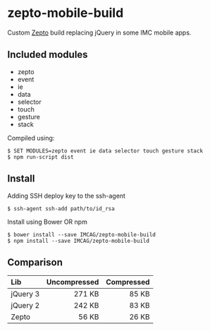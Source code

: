 # zepto-mobile-build
Custom [Zepto](https://github.com/madrobby/zepto) build replacing jQuery in some IMC mobile apps.

## Included modules
- zepto
- event
- ie
- data
- selector
- touch
- gesture
- stack

Compiled using:
```console
$ SET MODULES=zepto event ie data selector touch gesture stack
$ npm run-script dist
```

## Install
Adding SSH deploy key to the ssh-agent
```console
$ ssh-agent ssh-add path/to/id_rsa
```

Install using Bower OR npm
```console
$ bower install --save IMCAG/zepto-mobile-build
$ npm install --save IMCAG/zepto-mobile-build
```

## Comparison
Lib | Uncompressed | Compressed
:-- | -----------: | ---------:
jQuery 3 | 271 KB | 85 KB
jQuery 2 | 242 KB | 83 KB
Zepto | 56 KB | 26 KB
